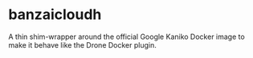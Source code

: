 # banzaicloudh
A thin shim-wrapper around the official Google Kaniko Docker image to make it behave like the Drone Docker plugin.
